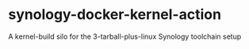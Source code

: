 # synology-docker-kernel-action
A kernel-build silo for the 3-tarball-plus-linux Synology toolchain setup
